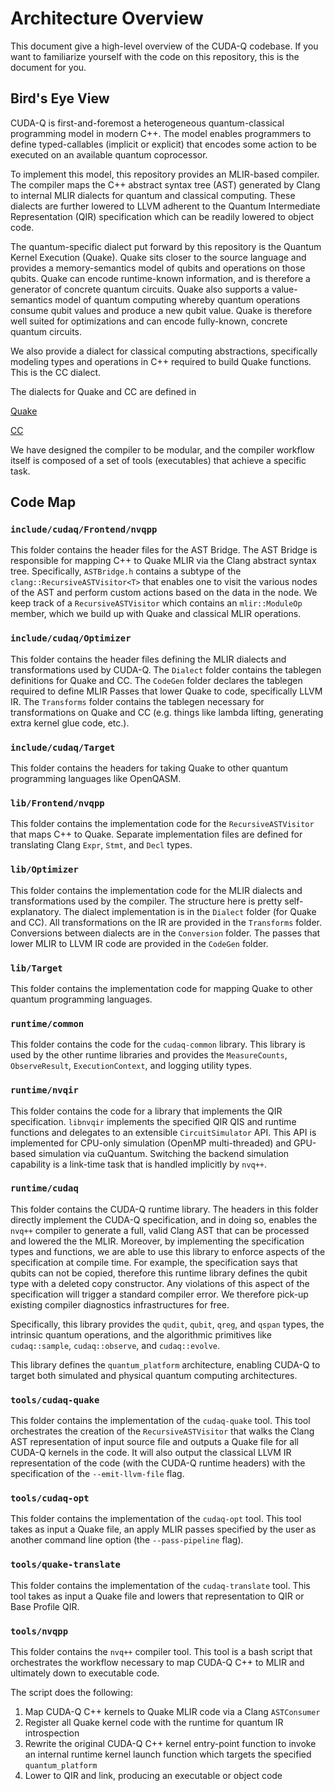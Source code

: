 # Architecture Overview

This document give a high-level overview of the CUDA-Q codebase. If you want to
familiarize yourself with the code on this repository, this is the document for
you.

## Bird's Eye View

CUDA-Q is first-and-foremost a heterogeneous quantum-classical programming model
in modern C++. The model enables programmers to define typed-callables (implicit
or explicit) that encodes some action to be executed on an available quantum
coprocessor.

To implement this model, this repository provides an MLIR-based compiler. The
compiler maps the C++ abstract syntax tree (AST) generated by Clang to internal
MLIR dialects for quantum and classical computing. These dialects are further
lowered to LLVM adherent to the Quantum Intermediate Representation (QIR)
specification which can be readily lowered to object code.

The quantum-specific dialect put forward by this repository is the Quantum
Kernel Execution (Quake). Quake sits closer to the source language and provides
a memory-semantics model of qubits and operations on those qubits. Quake can
encode runtime-known information, and is therefore a generator of concrete
quantum circuits. Quake also supports a value-semantics model of quantum
computing whereby quantum operations consume qubit values and produce a new
qubit value. Quake is therefore well suited for optimizations and can encode
fully-known, concrete quantum circuits.

We also provide a dialect for classical computing abstractions, specifically
modeling types and operations in C++ required to build Quake functions. This is
the CC dialect.

The dialects for Quake and CC are defined in

[Quake](https://github.com/NVIDIA/cuda-quantum/blob/main/include/cudaq/Optimizer/Dialect/Quake/QuakeOps.td)

[CC](https://github.com/NVIDIA/cuda-quantum/blob/main/include/cudaq/Optimizer/Dialect/CC/CCOps.td)

We have designed the compiler to be modular, and the compiler workflow itself is
composed of a set of tools (executables) that achieve a specific task.

## Code Map

### `include/cudaq/Frontend/nvqpp`

This folder contains the header files for the AST Bridge. The AST Bridge is
responsible for mapping C++ to Quake MLIR via the Clang abstract syntax tree.
Specifically, `ASTBridge.h` contains a subtype of the
`clang::RecursiveASTVisitor<T>` that enables one to visit the various nodes of
the AST and perform custom actions based on the data in the node. We keep track
of a `RecursiveASTVisitor` which contains an `mlir::ModuleOp` member, which we
build up with Quake and classical MLIR operations.

### `include/cudaq/Optimizer`

This folder contains the header files defining the MLIR dialects and
transformations used by CUDA-Q. The `Dialect` folder contains the tablegen
definitions for Quake and CC. The `CodeGen` folder declares the tablegen
required to define MLIR Passes that lower Quake to code, specifically LLVM IR.
The `Transforms` folder contains the tablegen necessary for transformations on
Quake and CC (e.g. things like lambda lifting, generating extra kernel glue
code, etc.).

### `include/cudaq/Target`

This folder contains the headers for taking Quake to other quantum programming
languages like OpenQASM.

### `lib/Frontend/nvqpp`

This folder contains the implementation code for the `RecursiveASTVisitor` that
maps C++ to Quake. Separate implementation files are defined for translating
Clang `Expr`, `Stmt`, and `Decl` types.

### `lib/Optimizer`

This folder contains the implementation code for the MLIR dialects and
transformations used by the compiler. The structure here is pretty
self-explanatory. The dialect implementation is in the `Dialect` folder (for
Quake and CC). All transformations on the IR are provided in the `Transforms`
folder. Conversions between dialects are in the `Conversion` folder. The passes
that lower MLIR to LLVM IR code are provided in the `CodeGen` folder.

### `lib/Target`

This folder contains the implementation code for mapping Quake to other quantum
programming languages.

### `runtime/common`

This folder contains the code for the `cudaq-common` library. This library is
used by the other runtime libraries and provides the `MeasureCounts`,
`ObserveResult`, `ExecutionContext`, and logging utility types.

### `runtime/nvqir`

This folder contains the code for a library that implements the QIR
specification. `libnvqir` implements the specified QIR QIS and runtime functions
and delegates to an extensible `CircuitSimulator` API. This API is implemented
for CPU-only simulation (OpenMP multi-threaded) and GPU-based simulation via
cuQuantum. Switching the backend simulation capability is a link-time task that
is handled implicitly by `nvq++`.

### `runtime/cudaq`

This folder contains the CUDA-Q runtime library. The headers in this folder
directly implement the CUDA-Q specification, and in doing so, enables the
`nvq++` compiler to generate a full, valid Clang AST that can be processed and
lowered the the MLIR. Moreover, by implementing the specification types and
functions, we are able to use this library to enforce aspects of the
specification at compile time. For example, the specification says that qubits
can not be copied, therefore this runtime library defines the qubit type with a
deleted copy constructor. Any violations of this aspect of the specification
will trigger a standard compiler error. We therefore pick-up existing compiler
diagnostics infrastructures for free.

Specifically, this library provides the `qudit`, `qubit`, `qreg`, and `qspan`
types, the intrinsic quantum operations, and the algorithmic primitives like
`cudaq::sample`, `cudaq::observe`, and `cudaq::evolve`.

This library defines the `quantum_platform` architecture, enabling CUDA-Q to
target both simulated and physical quantum computing architectures.

### `tools/cudaq-quake`

This folder contains the implementation of the `cudaq-quake` tool. This tool
orchestrates the creation of the `RecursiveASTVisitor` that walks the Clang AST
representation of input source file and outputs a Quake file for all CUDA-Q
kernels in the code. It will also output the classical LLVM IR representation of
the code (with the CUDA-Q runtime headers) with the specification of the
`--emit-llvm-file` flag.

### `tools/cudaq-opt`

This folder contains the implementation of the `cudaq-opt` tool. This tool takes
as input a Quake file, an apply MLIR passes specified by the user as another
command line option (the `--pass-pipeline` flag).

### `tools/quake-translate`

This folder contains the implementation of the `cudaq-translate` tool. This tool
takes as input a Quake file and lowers that representation to QIR or Base
Profile QIR.

### `tools/nvqpp`

This folder contains the `nvq++` compiler tool. This tool is a bash script that
orchestrates the workflow necessary to map CUDA-Q C++ to MLIR and ultimately
down to executable code.

The script does the following:

1. Map CUDA-Q C++ kernels to Quake MLIR code via a Clang `ASTConsumer`
2. Register all Quake kernel code with the runtime for quantum IR introspection
3. Rewrite the original CUDA-Q C++ kernel entry-point function to invoke an
   internal runtime kernel launch function which targets the specified
   `quantum_platform`
4. Lower to QIR and link, producing an executable or object code
